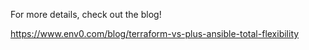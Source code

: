 For more details, check out the blog!

https://www.env0.com/blog/terraform-vs-plus-ansible-total-flexibility
